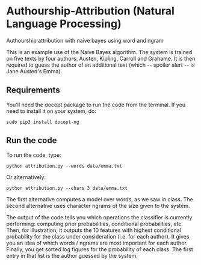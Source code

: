 # Authourship-Attribution (Natural Language Processing)
Authourship attribution with naive bayes using word and ngram


This is an example use of the Naive Bayes algorithm. The system is trained on five texts by four authors: Austen, Kipling, Carroll and Grahame. It is then required to guess the author of an additional text (which -- spoiler alert -- is Jane Austen's Emma).

## Requirements

You'll need the docopt package to run the code from the terminal. If you need to install it on your system, do:

    sudo pip3 install docopt-ng
    
## Run the code

To run the code, type:

    python attribution.py --words data/emma.txt

Or alternatively:

    python attribution.py --chars 3 data/emma.txt

The first alternative computes a model over words, as we saw in class. The second alternative uses character ngrams of the size given to the system.

The output of the code tells you which operations the classifier is currently performing: computing prior probabilities, conditional probabilities, etc. Then, for illustration, it outputs the 10 features with highest conditional probability for the class under consideration (i.e. for each author). It gives you an idea of which words / ngrams are most important for each author. Finally, you get sorted log figures for the probability of each class. The first entry in that list is the author guessed by the system.
